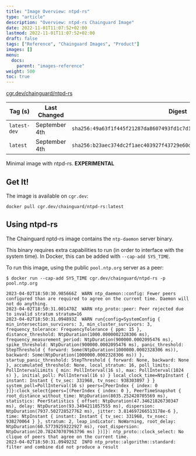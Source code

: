```yaml
---
title: "Image Overview: ntpd-rs"
type: "article"
description: "Overview: ntpd-rs Chainguard Image"
date: 2022-11-01T11:07:52+02:00
lastmod: 2022-11-01T11:07:52+02:00
draft: false
tags: ["Reference", "Chainguard Images", "Product"]
images: []
menu:
  docs:
    parent: "images-reference"
weight: 500
toc: true
---
```


[cgr.dev/chainguard/ntpd-rs](https://github.com/chainguard-images/images/tree/main/images/ntpd-rs)

| Tag (s)       | Last Changed  | Digest                                                                    |
|---------------|---------------|---------------------------------------------------------------------------|
|  `latest-dev` | September 4th | `sha256:49a63f1f445f21287da8607493fd1c7d11204070597b28634c69aab0b394739e` |
|  `latest`     | September 4th | `sha256:b23aec374dc2f1aec403927f43729e60d906e2b83ca25fdcb9f41df531124b8b` |



Minimal image with ntpd-rs. **EXPERIMENTAL**

## Get It!

The image is available on `cgr.dev`:

```
docker pull cgr.dev/chainguard/ntpd-rs:latest
```

## Using ntpd-rs

The Chainguard nptd-rs image contains the `ntp-daemon` server binary.

This binary requires extra capabilities to run (in order to interface with the system time).
In Docker, this can be added with `--cap-add SYS_TIME`.

To run this image, using the public `pool.ntp.org` server as a peer:

```shell
$ docker run --cap-add SYS_TIME cgr.dev/chainguard/ntpd-rs -p pool.ntp.org

2023-04-02T18:50:30.985666Z  WARN ntp_daemon::config: Fewer peers configured than are required to agree on the current time. Daemon will not do anything.
2023-04-02T18:50:31.001470Z  WARN ntp_proto::peer: Peer rejected due to invalid stratum stratum=16
2023-04-02T18:50:31.094893Z  WARN run{config=SystemConfig { min_intersection_survivors: 3, min_cluster_survivors: 3, frequency_tolerance: FrequencyTolerance { ppm: 15 }, distance_threshold: NtpDuration(1000.0000002328306 ms), frequency_measurement_period: NtpDuration(900000.0002095476 ms), spike_threshold: NtpDuration(900000.0002095476 ms), panic_threshold: StepThreshold { forward: Some(NtpDuration(1000000.0002328306 ms)), backward: Some(NtpDuration(1000000.0002328306 ms)) }, startup_panic_threshold: StepThreshold { forward: None, backward: None }, accumulated_threshold: None, local_stratum: 16, poll_limits: PollIntervalLimits { min: PollInterval(16 s), max: PollInterval(1024 s) }, initial_poll: PollInterval(16 s) } local_clock_time=NtpInstant { instant: Instant { tv_sec: 331968, tv_nsec: 938303897 } } system_poll=PollInterval(16 s) peers=[PeerIndex { index: 0 }]}:clock_select{peers=[(PeerIndex { index: 0 }, PeerTimeSnapshot { root_distance_without_time: NtpDuration(8035.252420705569 ms), statistics: PeerStatistics { offset: NtpDuration(47.34621826730347 ms), delay: NtpDuration(93.3494211857555 ms), dispersion: NtpDuration(7937.502728527762 ms), jitter: 3.814697266513178e-6 }, time: NtpInstant { instant: Instant { tv_sec: 331968, tv_nsec: 938270064 } }, stratum: 2, leap_indicator: NoWarning, root_delay: NtpDuration(60.57739259222927 ms), root_dispersion: NtpDuration(20.782470707963796 ms) })]}: ntp_proto::clock_select: No clique of peers that agree on the current time.
2023-04-02T18:50:31.094923Z  INFO ntp_proto::algorithm::standard: filter and combine did not produce a result
```

